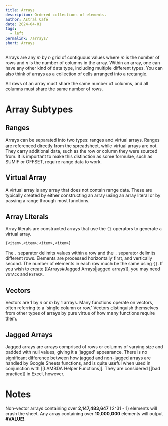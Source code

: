 ```yaml
---
title: Arrays
description: Ordered collections of elements.
author: Astral Café
date: 2024-04-01
tags:
  - left
permalink: /arrays/
short: Arrays
---
```

Arrays are any *m* by *n* grid of contiguous values where *m* is the number of rows and *n* is the number of columns in the array. Within an array, one can have any other kind of data type, including multiple different types. You can also think of arrays as a collection of cells arranged into a rectangle.

All rows of an array must share the same number of columns, and all columns must share the same number of rows.
# Array Subtypes
## Ranges
Arrays can be separated into two types: ranges and virtual arrays. Ranges are referenced directly from the spreadsheet, while virtual arrays are not. They carry additional data, such as the row or column they were sourced from. It is important to make this distinction as some formulae, such as SUMIF or OFFSET, require range data to work.
## Virtual Array
A virtual array is any array that does not contain range data. These are typically created by either constructing an array using an array literal or by passing a range through most functions.
## Array Literals
Array literals are constructed arrays that use the `{}` operators to generate a virtual array.

```xls
{<item>,<item>;<item>,<item>}
```

The `,` separator delimits values within a row and the `;` separator delimits different rows. Elements are processed horizontally first, and vertically second. The number of elements in each row much be the same using `{}`. If you wish to create [[Arrays#Jagged Arrays|jagged arrays]], you may need `VSTACK` and `HSTACK`.
## Vectors
Vectors are 1 by *n* or *m* by 1 arrays. Many functions operate on vectors, often referring to a 'single column or row.' Vectors distinguish themselves from other types of arrays by pure virtue of how many functions require them.
## Jagged Arrays
Jagged arrays are arrays comprised of rows or columns of varying size and padded with null values, giving it a 'jagged' appearance. There is no significant difference between how jagged and non-jagged arrays are handled by Google Sheets functions, and is quite useful when used in conjunction with [[LAMBDA Helper Functions]]. They are considered [[bad practice]] in Excel, however.
# Notes
Non-vector arrays containing over **2,147,483,647** (2^31 - 1) elements will crash the sheet. Any array containing over **10,000,000** elements will output **#VALUE!**.